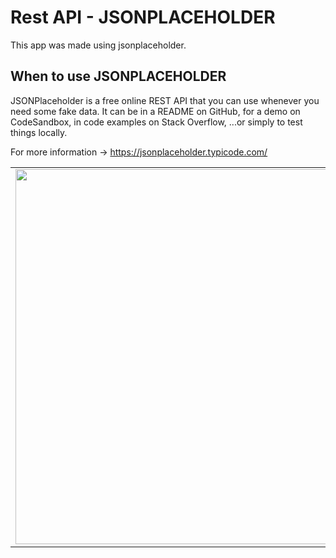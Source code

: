 # Rest API - JSONPLACEHOLDER

This app was made using jsonplaceholder.

## When to use JSONPLACEHOLDER
JSONPlaceholder is a free online REST API that you can use whenever you need some fake data. It can be in a README on GitHub, for a demo on CodeSandbox, in code examples on Stack Overflow, ...or simply to test things locally.

For more information -> https://jsonplaceholder.typicode.com/

<table>
 
  <tr>
    <td valign="top"><img src="https://user-images.githubusercontent.com/37351206/203982044-f516d1b4-f16d-4fbb-8550-8b1c2f149b78.jpg" height="600"></td>
    <td valign="top"><img src="https://user-images.githubusercontent.com/37351206/203982182-3d46c35d-face-4994-bcb3-4d2d645d7691.jpg" height="600"></td>   
    <td valign="top"><img src="https://user-images.githubusercontent.com/37351206/203984281-1d7ef062-016a-4a62-8712-80eec4a951a3.jpg" height="600"></td>
  </tr>
 </table>
 
